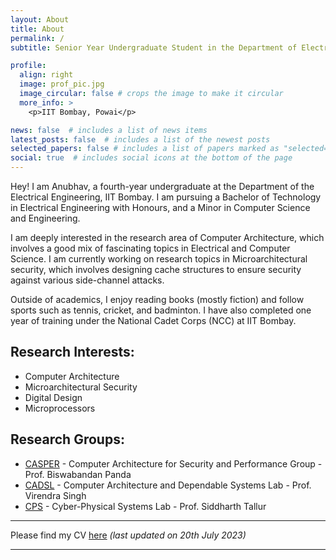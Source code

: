 ```yaml
---
layout: About
title: About
permalink: /
subtitle: Senior Year Undergraduate Student in the Department of Electrical Engineering, IIT Bombay

profile:
  align: right
  image: prof_pic.jpg
  image_circular: false # crops the image to make it circular
  more_info: >
    <p>IIT Bombay, Powai</p>

news: false  # includes a list of news items
latest_posts: false  # includes a list of the newest posts
selected_papers: false # includes a list of papers marked as "selected={true}"
social: true  # includes social icons at the bottom of the page
---
```


Hey! I am Anubhav, a fourth-year undergraduate at the Department of the Electrical Engineering, IIT Bombay. I am pursuing a Bachelor of Technology in Electrical Engineering with Honours, and a Minor in Computer Science and Engineering.

I am deeply interested in the research area of Computer Architecture, which involves a good mix of fascinating topics in Electrical and Computer Science. I am currently working on research topics in Microarchitectural security, which involves designing cache structures to ensure security against various side-channel attacks.

Outside of academics, I enjoy reading books (mostly fiction) and follow sports such as tennis, cricket, and badminton. I have also completed one year of training under the National Cadet Corps (NCC) at IIT Bombay.

Research Interests:
------------------
* Computer Architecture
* Microarchitectural Security
* Digital Design
* Microprocessors

Research Groups:
---------------
* [CASPER](https://casper-iitb.github.io/) - Computer Architecture for Security and Performance Group - Prof. Biswabandan Panda
* [CADSL](https://www.ee.iitb.ac.in/~cadsl/index.php) - Computer Architecture and Dependable Systems Lab - Prof. Virendra Singh
* [CPS](http://www.ee.iitb.ac.in/~stallur/contact/) - Cyber-Physical Systems Lab - Prof. Siddharth Tallur

---------------------

Please find my CV [here](https://anubhavbhatla.github.io/files/CV.pdf) _(last updated on 20th July 2023)_

---------------------
